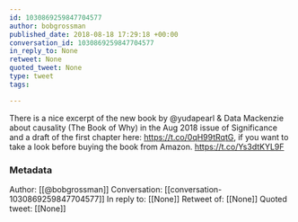 ```yaml
---
id: 1030869259847704577
author: bobgrossman
published_date: 2018-08-18 17:29:18 +00:00
conversation_id: 1030869259847704577
in_reply_to: None
retweet: None
quoted_tweet: None
type: tweet
tags:

---
```


There is a nice excerpt of the new book by @yudapearl &amp; Data Mackenzie about causality (The Book of Why) in the Aug 2018 issue of Significance and a draft of the first chapter here: https://t.co/0qH99tRqtG, if you want to take a look before buying the book from Amazon. https://t.co/Ys3dtKYL9F

### Metadata

Author: [[@bobgrossman]]
Conversation: [[conversation-1030869259847704577]]
In reply to: [[None]]
Retweet of: [[None]]
Quoted tweet: [[None]]
